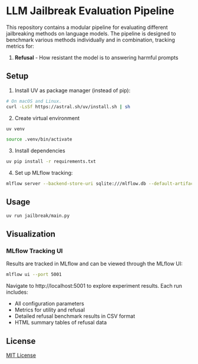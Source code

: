 # LLM Jailbreak Evaluation Pipeline

This repository contains a modular pipeline for evaluating different jailbreaking methods on language models. The pipeline is designed to benchmark various methods individually and in combination, tracking metrics for:

1. **Refusal** - How resistant the model is to answering harmful prompts
<!-- 2. **Utility** - How well the model retains its capabilities on standard benchmarks -->
<!-- 3. **Cost** - Computational expense in both fitting and inference time -->

## Setup

1. Install UV as package manager (instead of pip):
```sh
# On macOS and Linux.
curl -LsSf https://astral.sh/uv/install.sh | sh
```

2. Create virtual environment
```sh
uv venv
```

```sh
source .venv/bin/activate
```

3. Install dependencies
```sh
uv pip install -r requirements.txt
```

4. Set up MLflow tracking:
```sh
mlflow server --backend-store-uri sqlite:///mlflow.db --default-artifact-root ./mlruns
```
<!-- 5. Secrets
populate `.env` with your `HUGGINGFACE_HUB_TOKEN`
```sh
export $(cat .env | xargs)
```
6. Head to Hugging Face and get access to downloading models
e.g. [meta-llama/Llama-2-7b](https://huggingface.co/meta-llama/Llama-2-7b) -->

## Usage
```sh
uv run jailbreak/main.py
```

## Visualization

### MLflow Tracking UI

Results are tracked in MLflow and can be viewed through the MLflow UI:

```bash
mlflow ui --port 5001
```

Navigate to http://localhost:5001 to explore experiment results. Each run includes:
- All configuration parameters
- Metrics for utility and refusal
- Detailed refusal benchmark results in CSV format
- HTML summary tables of refusal data

## License

[MIT License](LICENSE)